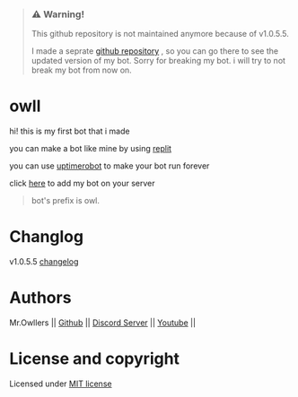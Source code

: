 > <h3><b>⚠️ Warning!</b></h3>
> This github repository is not maintained anymore because of v1.0.5.5.
> 
> I made a seprate [github repository](https://github.com/Mr-Owllers/owll-v2)
>, so you can go there to see the updated version of my bot.
> Sorry for breaking my bot. i will try to not break my bot from now on.

# owll

hi! this is my first bot that i made

you can make a bot like mine by using [replit](https://replit.com)

you can use [uptimerobot](https://uptimerobot.com) to make your bot run forever

click [here](https://bit.ly/aliveOwll) to add my bot on your server

> bot's prefix is owl.

# Changlog

v1.0.5.5 [changelog](CHANGELOG.md)

# Authors

Mr.Owllers || [Github](github.com/Mr-Owllers) || [Discord Server](https://discord.gg/KNa7xAZ2xH) || [Youtube](https://www.youtube.com/channel/UCxwmzTRETfLimI012CJoGnA) ||

# License and copyright

Licensed under [MIT license](LICENSE)
